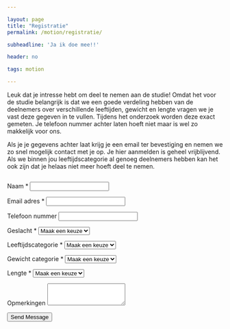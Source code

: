 ```yaml
---

layout: page
title: "Registratie"
permalink: /motion/registratie/

subheadline: 'Ja ik doe mee!!'

header: no

tags: motion

---
```


Leuk dat je intresse hebt om deel te nemen aan de studie! Omdat het voor de studie belangrijk is dat we een goede verdeling hebben van de deelnemers over verschillende leeftijden, gewicht en lengte vragen we je vast deze gegeven in te vullen. Tijdens het onderzoek worden deze exact gemeten. Je telefoon nummer achter laten hoeft niet maar is wel zo makkelijk voor ons. 

Als je je gegevens achter laat krijg je een email ter bevestiging en nemen we zo snel mogelijk contact met je op. Je hier aanmelden is geheel vrijblijvend. Als we binnen jou leeftijdscategorie al genoeg deelnemers hebben kan het ook zijn dat je helaas niet meer hoeft deel te nemen. 

<form 
	name="RegistrationForm" 
	method="POST" 
	id="contact-form" 
	class="contact-form" 
	data-netlify="true" 
	action="/motion/bedankt"
>
	<p class="hidden" style="visibility: hidden; height: 0;">
		<label id="contact-form-bot-label">Don't fill this out if you're human: <input name="bot-field" aria-labelledby="contact-form-bot-label" /></label>
	</p>
	<p class="form-row">
		<label id="contact-form-name-label" for="contact-form-name" class="form-label">Naam *</label>
		<input type="text" name="name" id="contact-form-name" aria-labelledby="contact-form-name-label" class="form-input" required/>
	</p>
	<p class="form-row">
		<label id="contact-form-email-label" for="contact-form-email" class="form-label">Email adres *</label>
		<input type="email" name="email" id="contact-form-email" aria-labelledby="contact-form-email-label" class="form-input" required/>
	</p>
	<p class="form-row">
		<label id="contact-form-phone-label" for="contact-form-phone" class="form-label">Telefoon nummer</label>
		<input type="phone" name="phone" id="contact-form-phone" aria-labelledby="contact-form-phone-label" class="form-input"/>
	</p>
	<p>
		<label for="contact-form-gender">Geslacht *</label>
		<select name="age" id="contact-form-fender" required>
			<option value="">Maak een keuze</option>
			<option value="Man">Man</option>
			<option value="Vrouw">Vrouw</option>
		</select>
	</p>
	<p>
		<label for="contact-form-age">Leeftijdscategorie *</label>
		<select name="age" id="contact-form-age" required>
			<option value="">Maak een keuze</option>
			<option value="16-19">16-19</option>
			<option value="20-24">20-24</option>
			<option value="25-29">25-29</option>
			<option value="30-34">30-34</option>
			<option value="35-39">35-39</option>
			<option value="40-44">40-44</option>
			<option value="45-49">45-49</option>
			<option value="50-54">50-54</option>
			<option value="55-60">55-60</option>
		</select>
	</p>
	<p>
		<label for="contact-form-weight">Gewicht categorie *</label>
		<select name="age" id="contact-form-weight" required>
			<option value="">Maak een keuze</option>
			<option value="< 50">50- kg</option>
			<option value="50-55">50-55 kg</option>
			<option value="55-60">55-60 kg</option>
			<option value="60-65">60-65 kg</option>
			<option value="65-70">65-70 kg</option>
			<option value="70-75">70-75 kg</option>
			<option value="75-80">75-80 kg</option>
			<option value="80-85">80-85 kg</option>
			<option value="85-90">85-90 kg</option>
			<option value="90-95">90-95 kg</option>
			<option value="95-100">95-100 kg</option>
			<option value="100-105">100-105 kg</option>
			<option value="105-110">105-110 kg</option>
			<option value="110-115">110-115 kg</option>
			<option value="115-120">115-120 kg</option>
			<option value="120 <">120+ kg</option>
		</select>
	</p>
	<p>
		<label for="contact-form-hight">Lengte *</label>
		<select name="age" id="contact-form-hight" required>
			<option value="">Maak een keuze</option>
			<option value="< 150">150- cm</option>
			<option value="150-155">150-155 cm</option>
			<option value="155-160">155-160 cm</option>
			<option value="160-165">160-165 cm</option>
			<option value="165-170">165-170 cm</option>
			<option value="170-175">170-175 cm</option>
			<option value="175-180">175-180 cm</option>
			<option value="180-185">180-185 cm</option>
			<option value="185-190">185-190 cm</option>
			<option value="190-195">190-195 cm</option>
			<option value="195-200">195-200 cm</option>
			<option value="200 <">200+ cm</option>
		</select>
	</p>
	<p class="form-row">
		<label id="contact-form-message-label" for="contact-form-message" class="form-label">Opmerkingen</label>
		<textarea name="message" id="contact-form-message" aria-labelledby="contact-form-message-label" class="form-textarea" rows="3"></textarea>
	</p>
	<div data-netlify-recaptcha="true" class="form-row"></div>
	<p class="form-row form-submit">
		<button type="submit" class="button">Send Message</button>
	</p>
</form>